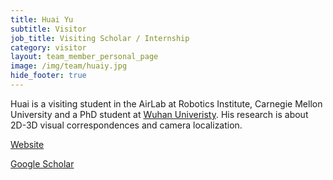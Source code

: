 ```yaml
---
title: Huai Yu
subtitle: Visitor
job_title: Visiting Scholar / Internship
category: visitor
layout: team_member_personal_page
image: /img/team/huaiy.jpg
hide_footer: true
---
```


Huai is a visiting student in the AirLab at Robotics Institute, Carnegie Mellon University and  a  PhD student at [Wuhan Univeristy](http://dsp.whu.edu.cn). His research is about 2D-3D visual correspondences and camera localization.

[Website](https://levenberg.github.io)

[Google Scholar](https://scholar.google.com/citations?user=lG7h27kAAAAJ&hl=en)
